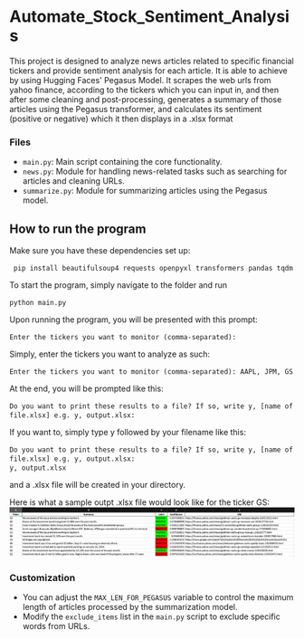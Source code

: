 # Automate_Stock_Sentiment_Analysis

This project is designed to analyze news articles related to specific financial tickers
and provide sentiment analysis for each article. It is able to achieve by using Hugging Faces'
Pegasus Model. It scrapes the web urls from yahoo finance, according to the tickers which you can input in, and then
after some cleaning and post-processing, generates a summary of those articles using the Pegasus transformer, and 
calculates its sentiment (positive or negative) which it then displays in a .xlsx format

### Files
- `main.py`: Main script containing the core functionality.
- `news.py`: Module for handling news-related tasks such as searching for articles and cleaning URLs.
- `summarize.py`: Module for summarizing articles using the Pegasus model.
## How to run the program

Make sure you have these dependencies set up:

     pip install beautifulsoup4 requests openpyxl transformers pandas tqdm
To start the program, simply navigate to the folder and run 

    python main.py


Upon running the program, you will be presented with this prompt:

    Enter the tickers you want to monitor (comma-separated):

Simply, enter the tickers you want to analyze as such:

    Enter the tickers you want to monitor (comma-separated): AAPL, JPM, GS

At the end, you will be prompted like this:

    Do you want to print these results to a file? If so, write y, [name of file.xlsx] e.g. y, output.xlsx:

If you want to, simply type y followed by your filename like this:

    Do you want to print these results to a file? If so, write y, [name of file.xlsx] e.g. y, output.xlsx: 
    y, output.xlsx

and a .xlsx file will be created in your directory. 

Here is what a sample outpt .xlsx file would look like for the ticker GS:
![img.png](images/img.png)
### Customization
- You can adjust the `MAX_LEN_FOR_PEGASUS` variable to control the maximum length of articles processed by the summarization model.
- Modify the `exclude_items` list in the `main.py` script to exclude specific words from URLs.